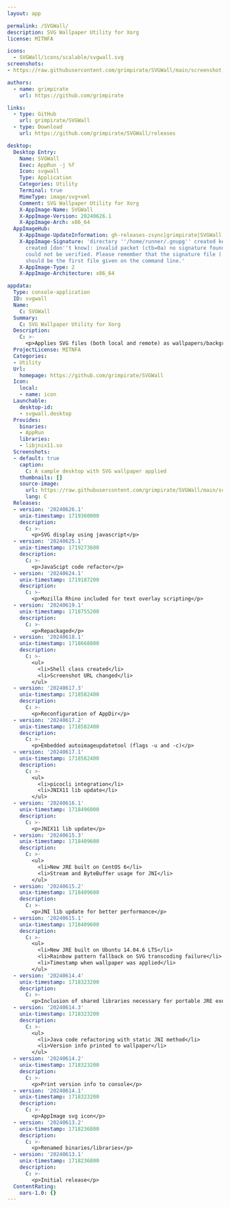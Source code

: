 ```yaml
---
layout: app

permalink: /SVGWall/
description: SVG Wallpaper Utility for Xorg
license: MITNFA

icons:
  - SVGWall/icons/scalable/svgwall.svg
screenshots:
- https://raw.githubusercontent.com/grimpirate/SVGWall/main/screenshot.png

authors:
  - name: grimpirate
    url: https://github.com/grimpirate

links:
  - type: GitHub
    url: grimpirate/SVGWall
  - type: Download
    url: https://github.com/grimpirate/SVGWall/releases

desktop:
  Desktop Entry:
    Name: SVGWall
    Exec: AppRun -j %f
    Icon: svgwall
    Type: Application
    Categories: Utility
    Terminal: true
    MimeType: image/svg+xml
    Comment: SVG Wallpaper Utility for Xorg
    X-AppImage-Name: SVGWall
    X-AppImage-Version: 20240626.1
    X-AppImage-Arch: x86_64
  AppImageHub:
    X-AppImage-UpdateInformation: gh-releases-zsync|grimpirate|SVGWall|latest|SVGWall-*x86_64.AppImage.zsync
    X-AppImage-Signature: 'directory ''/home/runner/.gnupg'' created keybox ''/home/runner/.gnupg/pubring.kbx''
      created [don''t know]: invalid packet (ctb=0a) no signature found the signature
      could not be verified. Please remember that the signature file (.sig or .asc)
      should be the first file given on the command line.'
    X-AppImage-Type: 2
    X-AppImage-Architecture: x86_64

appdata:
  Type: console-application
  ID: svgwall
  Name:
    C: SVGWall
  Summary:
    C: SVG Wallpaper Utility for Xorg
  Description:
    C: >-
      <p>Applies SVG files (both local and remote) as wallpapers/backgrounds to an Xorg server.</p>
  ProjectLicense: MITNFA
  Categories:
  - Utility
  Url:
    homepage: https://github.com/grimpirate/SVGWall
  Icon:
    local:
    - name: icon
  Launchable:
    desktop-id:
    - svgwall.desktop
  Provides:
    binaries:
    - AppRun
    libraries:
    - libjnix11.so
  Screenshots:
  - default: true
    caption:
      C: A sample desktop with SVG wallpaper applied
    thumbnails: []
    source-image:
      url: https://raw.githubusercontent.com/grimpirate/SVGWall/main/screenshot.png
      lang: C
  Releases:
  - version: '20240626.1'
    unix-timestamp: 1719360000
    description:
      C: >-
        <p>SVG display using javascript</p>
  - version: '20240625.1'
    unix-timestamp: 1719273600
    description:
      C: >-
        <p>JavaScipt code refactor</p>
  - version: '20240624.1'
    unix-timestamp: 1719187200
    description:
      C: >-
        <p>Mozilla Rhino included for text overlay scripting</p>
  - version: '20240619.1'
    unix-timestamp: 1718755200
    description:
      C: >-
        <p>Repackaged</p>
  - version: '20240618.1'
    unix-timestamp: 1718668800
    description:
      C: >-
        <ul>
          <li>Shell class created</li>
          <li>Screenshot URL changed</li>
        </ul>
  - version: '20240617.3'
    unix-timestamp: 1718582400
    description:
      C: >-
        <p>Reconfiguration of AppDir</p>
  - version: '20240617.2'
    unix-timestamp: 1718582400
    description:
      C: >-
        <p>Embedded autoimageupdatetool (flags -u and -c)</p>
  - version: '20240617.1'
    unix-timestamp: 1718582400
    description:
      C: >-
        <ul>
          <li>picocli integration</li>
          <li>JNIX11 lib update</li>
        </ul>
  - version: '20240616.1'
    unix-timestamp: 1718496000
    description:
      C: >-
        <p>JNIX11 lib update</p>
  - version: '20240615.3'
    unix-timestamp: 1718409600
    description:
      C: >-
        <ul>
          <li>New JRE built on CentOS 6</li>
          <li>Stream and ByteBuffer usage for JNI</li>
        </ul>
  - version: '20240615.2'
    unix-timestamp: 1718409600
    description:
      C: >-
        <p>JNI lib update for better performance</p>
  - version: '20240615.1'
    unix-timestamp: 1718409600
    description:
      C: >-
        <ul>
          <li>New JRE built on Ubuntu 14.04.6 LTS</li>
          <li>Rainbow pattern fallback on SVG transcoding failure</li>
          <li>Timestamp when wallpaper was applied</li>
        </ul>
  - version: '20240614.4'
    unix-timestamp: 1718323200
    description:
      C: >-
        <p>Inclusion of shared libraries necessary for portable JRE execution</p>
  - version: '20240614.3'
    unix-timestamp: 1718323200
    description:
      C: >-
        <ul>
          <li>Java code refactoring with static JNI method</li>
          <li>Version info printed to wallpaper</li>
        </ul>
  - version: '20240614.2'
    unix-timestamp: 1718323200
    description:
      C: >-
        <p>Print version info to console</p>
  - version: '20240614.1'
    unix-timestamp: 1718323200
    description:
      C: >-
        <p>AppImage svg icon</p>
  - version: '20240613.2'
    unix-timestamp: 1718236800
    description:
      C: >-
        <p>Renamed binaries/libraries</p>
  - version: '20240613.1'
    unix-timestamp: 1718236800
    description:
      C: >-
        <p>Initial release</p>
  ContentRating:
    oars-1.0: {}
---
```


